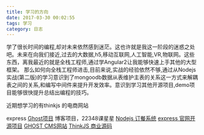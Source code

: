 ```yaml
---
title: 学习的方向
date: 2017-03-30 00:02:55
tags: 学习
category: 日志
---
```


学了很长时间的编程,却对未来依然感到迷茫。这也许就是我这一阶段的迷惑之处吧。未来在向我们接近,过去的大数据,h5,移动互联网,人工智能,VR,物联网。这些东西，离我最近的就是全栈工程师,通过学Angular2让我能够快速上手其他的大型框架。
那么如何向全栈工程师进击,目前来说,实战的经验依然不够,通过从Nodejs实战(第二版)的学习意识到了mongoodb数据从表维护主表的关系这一方式来解耦表之间的关系,和编写中间件来提升开发效率。意识到学习其他开源项目,demo项目能够很快提升总结出编程的技巧。

近期想学习的有thinkjs 的电商网站

express
[Ghost项目](https://github.com/TryGhost/Ghost)  博客项目，22348课星星
[Nodejs 订餐系统](http://www.cnblogs.com/meteoric_cry/p/3186224.html)
[express 官网开源项目](https://github.com/expressjs/express/tree/master/examples?_ga=1.138117296.1829421078.1487829202)
[GHOST CMS网站](http://marketplace.ghost.org/)
[ThinkJS 商业源码](https://thinkjs.org/zh-cn/demo.html)